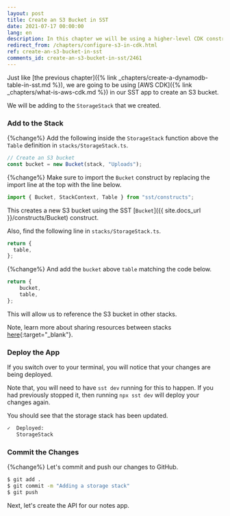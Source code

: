 ```yaml
---
layout: post
title: Create an S3 Bucket in SST
date: 2021-07-17 00:00:00
lang: en
description: In this chapter we will be using a higher-level CDK construct to create an S3 bucket in our SST app.
redirect_from: /chapters/configure-s3-in-cdk.html
ref: create-an-s3-bucket-in-sst
comments_id: create-an-s3-bucket-in-sst/2461
---
```


Just like [the previous chapter]({% link _chapters/create-a-dynamodb-table-in-sst.md %}), we are going to be using [AWS CDK]({% link _chapters/what-is-aws-cdk.md %}) in our SST app to create an S3 bucket.

We will be adding to the `StorageStack` that we created.

### Add to the Stack

{%change%} Add the following inside the `StorageStack` function above the `Table` definition in `stacks/StorageStack.ts`.

```typescript
// Create an S3 bucket
const bucket = new Bucket(stack, "Uploads");
```

{%change%} Make sure to import the `Bucket` construct by replacing the import line at the top with the line below.

```typescript
import { Bucket, StackContext, Table } from "sst/constructs";
```

This creates a new S3 bucket using the SST [`Bucket`]({{ site.docs_url }}/constructs/Bucket) construct.

Also, find the following line in `stacks/StorageStack.ts`.

```typescript
return {
  table,
};
```

{%change%} And add the `bucket` above `table` matching the code below.

```typescript
return {
    bucket,
    table,
};
```

This will allow us to reference the S3 bucket in other stacks.

Note, learn more about sharing resources between stacks [here](https://docs.sst.dev/constructs/Stack#sharing-resources-between-stacks){:target="_blank"}.

### Deploy the App

If you switch over to your terminal, you will notice that your changes are being deployed.

Note that, you will need to have `sst dev` running for this to happen. If you had previously stopped it, then running `npx sst dev` will deploy your changes again.

You should see that the storage stack has been updated.

```bash
✓  Deployed:
   StorageStack
```

### Commit the Changes

{%change%} Let's commit and push our changes to GitHub.

```bash
$ git add .
$ git commit -m "Adding a storage stack"
$ git push
```

Next, let's create the API for our notes app.
